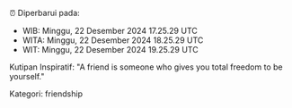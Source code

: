 ⏰ Diperbarui pada:
- WIB: Minggu, 22 Desember 2024 17.25.29 UTC
- WITA: Minggu, 22 Desember 2024 18.25.29 UTC
- WIT: Minggu, 22 Desember 2024 19.25.29 UTC

Kutipan Inspiratif:
"A friend is someone who gives you total freedom to be yourself."


Kategori: friendship

